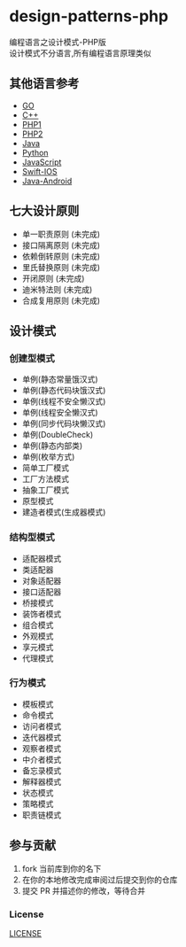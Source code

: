 # design-patterns-php

编程语言之设计模式-PHP版  
设计模式不分语言,所有编程语言原理类似

## 其他语言参考

- [GO](https://github.com/senghoo/golang-design-pattern)
- [C++](https://github.com/me115/design_patterns)
- [PHP1](https://learnku.com/docs/php-design-patterns/2018)
- [PHP2](https://learnku.com/docs/99-software-pattern)
- [Java](https://github.com/youlookwhat/DesignPattern)
- [Python](https://github.com/wklken/py-patterns)
- [JavaScript](https://github.com/lxj/javascript.patterns)
- [Swift-IOS](https://github.com/huang303513/Design-Pattern-For-iOS)
- [Java-Android](https://github.com/simple-android-framework/android_design_patterns_analysis)



## 七大设计原则

- 单一职责原则 (未完成)
- 接口隔离原则 (未完成)
- 依赖倒转原则 (未完成)
- 里氏替换原则 (未完成)
- 开闭原则 (未完成)
- 迪米特法则 (未完成)
- 合成复用原则 (未完成)

## 设计模式

### 创建型模式

- 单例(静态常量饿汉式)
- 单例(静态代码块饿汉式)
- 单例(线程不安全懒汉式)
- 单例(线程安全懒汉式)
- 单例(同步代码块懒汉式)
- 单例(DoubleCheck)
- 单例(静态内部类)
- 单例(枚举方式)
- 简单工厂模式
- 工厂方法模式
- 抽象工厂模式
- 原型模式
- 建造者模式(生成器模式)

### 结构型模式

- 适配器模式
- 类适配器
- 对象适配器
- 接口适配器
- 桥接模式
- 装饰者模式
- 组合模式
- 外观模式
- 享元模式
- 代理模式
  
### 行为模式
- 模板模式
- 命令模式
- 访问者模式
- 迭代器模式
- 观察者模式
- 中介者模式
- 备忘录模式
- 解释器模式
- 状态模式
- 策略模式
- 职责链模式

## 参与贡献

1. fork 当前库到你的名下
2. 在你的本地修改完成审阅过后提交到你的仓库
3. 提交 PR 并描述你的修改，等待合并

### License

[LICENSE](LICENSE)



